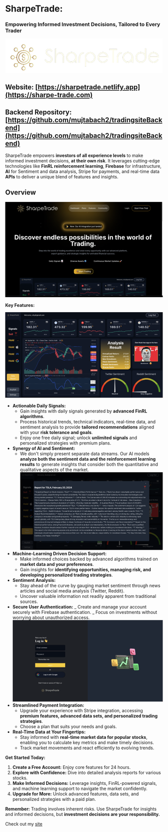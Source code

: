 # SharpeTrade:

### Empowering Informed Investment Decisions, Tailored to Every Trader

![logo](./src/images/logo.png)

## Website: [https://sharpetrade.netlify.app](https://sharpe-trade.com)

## Backend Repository: [https://github.com/mujtabach2/tradingsiteBackend](https://github.com/mujtabach2/tradingsiteBackend)

SharpeTrade empowers **investors of all experience levels** to make informed investment decisions, **at their own risk**. It leverages cutting-edge technologies like **FinRL reinforcement learning**, **Firebase** for infrastructure, **AI** for Sentiment and data analysis, Stripe for payments, and real-time data **APIs** to deliver a unique blend of features and insights.

## Overview

![alt text](src/images/homepafe.png)


**Key Features:**

![src](src/images/dashboardPic.png)

- **Actionable Daily Signals:**
  - Gain insights with daily signals generated by **advanced FinRL algorithms**.
  - Process historical trends, technical indicators, real-time data, and sentiment analysis to provide **tailored recommendations** aligned with your **risk tolerance and goals**.
  - Enjoy one free daily signal; unlock **unlimited signals** and personalized strategies with premium plans.
- **Synergy of AI and Sentiment:**
  - We don't simply present separate data streams. Our AI models **analyze both the sentiment data and the reinforcement learning results** to generate insights that consider both the quantitative and qualitative aspects of the market.
    ![src](src/images/report.png)
- **Machine-Learning Driven Decision Support:**
  - Make informed choices backed by advanced algorithms trained on **market data and your preferences**.
  - Gain insights for **identifying opportunities, managing risk, and developing personalized trading strategies**.
- **Sentiment Analysis:**
  - Stay ahead of the curve by gauging market sentiment through news articles and social media analysis (Twitter, Reddit).
  - Uncover valuable information not readily apparent from traditional sources.
- **Secure User Authentication:**
  _ Create and manage your account securely with Firebase authentication.
  _ Focus on investments without worrying about unauthorized access.
  ![src](src/images/login.png)
- **Streamlined Payment Integration:**
  - Upgrade your experience with Stripe integration, accessing **premium features, advanced data sets, and personalized trading strategies**.
  - Choose a plan that suits your needs and goals.
- **Real-Time Data at Your Fingertips:**
  - Stay informed with **real-time market data for popular stocks**, enabling you to calculate key metrics and make timely decisions.
  - Track market movements and react efficiently to evolving trends.

**Get Started Today:**

1. **Create a Free Account:** Enjoy core features for 24 hours.
2. **Explore with Confidence:** Dive into detailed analysis reports for various stocks.
3. **Make Informed Decisions:** Leverage insights, FinRL-powered signals, and machine learning support to navigate the market confidently.
4. **Upgrade for More:** Unlock advanced features, data sets, and personalized strategies with a paid plan.

**Remember:** Trading involves inherent risks. Use SharpeTrade for insights and informed decisions, but **investment decisions are your responsibility.**

Check out my [site](https://mujtabachaudhry.ca)
